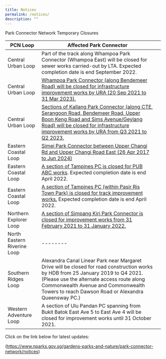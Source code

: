 ```yaml
---
title: Notices
permalink: /notices/
description: ""
---
```

Park Connector Network Temporary Closures


| PCN Loop | Affected Park Connector | |
| -------- | -------- | -------- |
| Central Urban Loop | Part of the track along Whampoa Park Connector (Whampoa East) will be closed for sewer works carried-out by LTA. Expected completion date is end September 2022.  ||
| Central Urban Loop  | [Whampoa Park Connector (along Bendemeer Road) will be closed for infrastructure improvement works by URA (20 Sep 2021 to 31 Mar 2023).](https://www.nparks.gov.sg/-/media/nparks-real-content/gardens-parks-and-nature/park-connector-network/whampoa-pc/bishan-to-city-temporary-closure-of-whampoa-pc-notice-until-31-march-2023.pdf)  | |
| Central Urban Loop | [Sections of Kallang Park Connector (along CTE, Serangoon Road, Bendemeer Road, Upper Boon Keng Road and Sims Avenue/Geylang Road) will be closed for infrastructure improvement works by URA from Q3 2021 to Q2 2023.](https://www.nparks.gov.sg/-/media/temporary-closure-of-kallang-pc-notice-until-19-apr-2023-(final).pdf) |  |
| Eastern Coastal Loop |[Simei Park Connector between Upper Changi Rd and Upper Changi Road East (26 Apr 2017 to Jun 2024)](https://www.nparks.gov.sg/-/media/nparks-real-content/gardens-parks-and-nature/park-connector-network/simei-pc/26-april-simei-pc-closure.pdf) |  |
|Eastern Coastal Loop |[A section of Tampines PC is closed for PUB ABC works](https://www.nparks.gov.sg/-/media/nparks-real-content/gardens-parks-and-nature/park-connector-network/simei-pc/26-april-simei-pc-closure.pdf). Expected completion date is end April 2022. |  |
|Eastern Coastal Loop |[A section of Tampines PC (within Pasir Ris Town Park) is closed for track improvement works.](https://www.nparks.gov.sg/-/media/nparks-real-content/gardens-parks-and-nature/parks-and-nature-reserve/pasir-ris-town-park/closure-notice-to-a-section-of-tampines-park-connector-(within-pasir-ris-town-park).pdf?la=en&hash=51D5E7089A000F6B27D212B077A907761C3B9060) Expected completion date is end April 2022. |  |
| Northern Explorer Loop | [A section of Simpang Kiri Park Connector is closed for improvement works from 31 February 2021 to 31 January 2022.](https://www.nparks.gov.sg/-/media/nparks-real-content/gardens-parks-and-nature/park-connector-network/simpang-kiri-pc/notices/simpang-kiri-pcn---phase-3-closure-notice-(ecd-310122).pdf?la=en&hash=43B20128CDD9725C306DCCEC0B937D01CB2AEF9E) |  |
| North Eastern Riverine Loop | -------- | |
| Southern Ridges Loop |Alexandra Canal Linear Park near Margaret Drive will be closed for road construction works by HDB from 25 January 2019 to Q4 2021. (Please use the alternate access route along Commonwealth Avenue and Commonwealth Towers to reach Dawson Road or Alexandra Queensway PC.) |  |
| Western Adventure Loop |  A section of Ulu Pandan PC spanning from Bukit Batok East Ave 5 to East Ave 4 will be closed for improvement works until 31 October 2021. |  |

Click on the link below for latest updates:

(https://www.nparks.gov.sg/gardens-parks-and-nature/park-connector-network/notices)